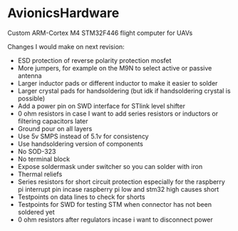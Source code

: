 # AvionicsHardware

Custom ARM-Cortex M4 STM32F446 flight computer for UAVs

Changes I would make on next revision:
- ESD protection of reverse polarity protection mosfet
- More jumpers, for example on the M9N to select active or passive antenna
- Larger inductor pads or different inductor to make it easier to solder
- Larger crystal pads for handsoldering (but idk if handsoldering crystal is possible)
- Add a power pin on SWD interface for STlink level shifter
- 0 ohm resistors in case I want to add series resistors or inductors or filtering capacitors later
- Ground pour on all layers
- Use 5v SMPS instead of 5.1v for consistency
- Use handsoldering version of components
- No SOD-323
- No terminal block
- Expose soldermask under switcher so you can solder with iron
- Thermal reliefs
- Series resistors for short circuit protection especially for the raspberry pi interrupt pin incase raspberry pi low and stm32 high causes short
- Testpoints on data lines to check for shorts
- Testpoints for SWD for testing STM when connector has not been soldered yet
- 0 ohm resistors after regulators incase i want to disconnect power
